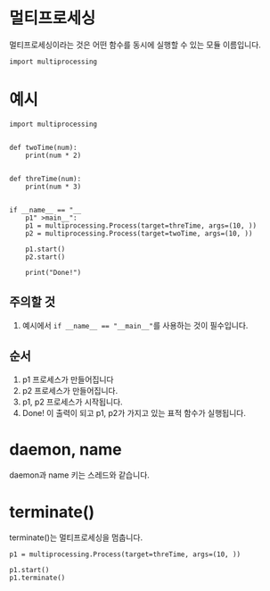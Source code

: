 # 멀티프로세싱
멀티프로세싱이라는 것은 어떤 함수를 동시에 실행할 수 있는 모듈 이름입니다.

```
import multiprocessing
```

# 예시
```
import multiprocessing


def twoTime(num):
    print(num * 2)


def threTime(num):
    print(num * 3)


if __name__ == "__
    p1" >main__":
    p1 = multiprocessing.Process(target=threTime, args=(10, ))
    p2 = multiprocessing.Process(target=twoTime, args=(10, ))

    p1.start()
    p2.start()

    print("Done!")

```

## 주의할 것
1. 예시에서 `if __name__ == "__main__"`를 사용하는 것이 필수입니다.

## 순서
1. p1 프로세스가 만들어집니다
2. p2 프로세스가 만들어집니다.
3. p1, p2 프로세스가 시작됩니다.
4. Done! 이 출력이 되고 p1, p2가 가지고 있는 표적 함수가 실행됩니다.

# daemon, name
daemon과 name 키는 스레드와 같습니다.

# terminate()
terminate()는 멀티프로세싱을 멈춥니다.

```
p1 = multiprocessing.Process(target=threTime, args=(10, ))

p1.start()
p1.terminate()
```
